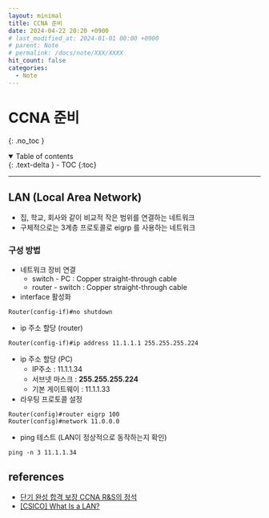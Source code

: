 ```yaml
---
layout: minimal
title: CCNA 준비
date: 2024-04-22 20:20 +0900
# last_modified_at: 2024-01-01 00:00 +0900
# parent: Note
# permalink: /docs/note/XXX/XXXX
hit_count: false
categories:
  - Note
---
```


# CCNA 준비
{: .no_toc }
<details open markdown="block">
  <summary>
    Table of contents
  </summary>
  {: .text-delta }
- TOC
{:toc}
</details>

<hr>

## LAN (Local Area Network)
* 집, 학교, 회사와 같이 비교적 작은 범위를 연결하는 네트워크
* 구체적으로는 3계층 프로토콜로 eigrp 를 사용하는 네트워크

### 구성 방법
* 네트워크 장비 연결
	* switch - PC : Copper straight-through cable
	* router - switch : Copper straight-through cable
* interface 활성화
```
Router(config-if)#no shutdown
```
* ip 주소 할당 (router)
```
Router(config-if)#ip address 11.1.1.1 255.255.255.224
```
* ip 주소 할당 (PC)
	* IP주소 : 11.1.1.34
	* 서브넷 마스크 : **255.255.255.224**
	* 기본 게이트웨이 : 11.1.1.33
* 라우팅 프로토콜 설정
```
Router(config)#router eigrp 100
Router(config)#network 11.0.0.0
```
* ping 테스트 (LAN이 정상적으로 동작하는지 확인)
```
ping -n 3 11.1.1.34
```

## references
* [단기 완성 합격 보장 CCNA R&S의 정석](https://www.cyber.co.kr/book/item/5659)
* [\[CSICO\] What Is a LAN?](https://www.cisco.com/c/en/us/products/switches/what-is-a-lan-local-area-network.html)
